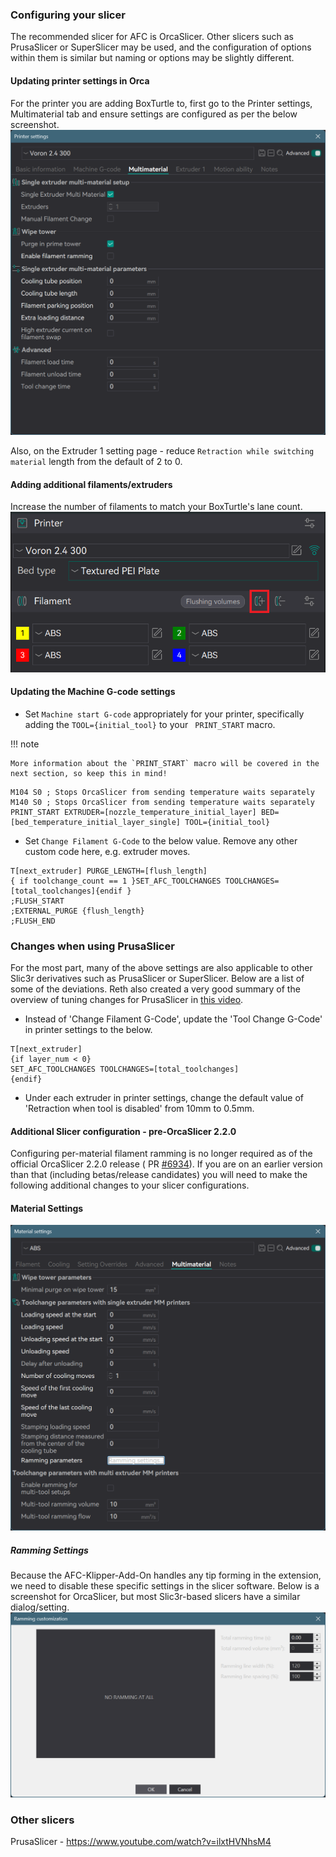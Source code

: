 ### Configuring your slicer

The recommended slicer for AFC is OrcaSlicer. Other slicers such as PrusaSlicer or SuperSlicer may be used, and the
configuration of options within them is similar but naming or options may be slightly different.

#### Updating printer settings in Orca

For the printer you are adding BoxTurtle to, first go to the Printer settings, Multimaterial tab and ensure settings are
configured as per the below screenshot.
![Orca_Printer_Settings](../../assets/images/orca-multimaterialtab.png)

Also, on the Extruder 1 setting page - reduce `Retraction while switching material` length from the default of 2 to
0.

#### Adding additional filaments/extruders

Increase the number of filaments to match your BoxTurtle's lane count.
![Orca_Add_Filament_Settings](../../assets/images/orca-filamentcount.png)

#### Updating the Machine G-code settings

- Set `Machine start G-code` appropriately for your printer, specifically adding the `TOOL={initial_tool}` to your `
  PRINT_START` macro.

!!! note

    More information about the `PRINT_START` macro will be covered in the next section, so keep this in mind!

``` g-code
M104 S0 ; Stops OrcaSlicer from sending temperature waits separately
M140 S0 ; Stops OrcaSlicer from sending temperature waits separately
PRINT_START EXTRUDER=[nozzle_temperature_initial_layer] BED=[bed_temperature_initial_layer_single] TOOL={initial_tool}
```

- Set `Change Filament G-Code` to the below value. Remove any other custom code here, e.g. extruder moves.

``` g-code
T[next_extruder] PURGE_LENGTH=[flush_length]
{ if toolchange_count == 1 }SET_AFC_TOOLCHANGES TOOLCHANGES=[total_toolchanges]{endif }
;FLUSH_START
;EXTERNAL_PURGE {flush_length}
;FLUSH_END
```

### Changes when using PrusaSlicer

For the most part, many of the above settings are also applicable to other Slic3r derivatives such as PrusaSlicer or
SuperSlicer. Below are a list of some of the deviations. Reth also created a very good summary of the overview of tuning
changes for PrusaSlicer in [this video](https://www.youtube.com/watch?v=ilxtHVNhsM4).

- Instead of 'Change Filament G-Code', update the 'Tool Change G-Code' in printer settings to the below.

``` g-code
T[next_extruder]
{if layer_num < 0}
SET_AFC_TOOLCHANGES TOOLCHANGES=[total_toolchanges]
{endif}
```

- Under each extruder in printer settings, change the default value of 'Retraction when tool is disabled' from 10mm to
  0.5mm.

#### Additional Slicer configuration - pre-OrcaSlicer 2.2.0

Configuring per-material filament ramming is no longer required as of the official OrcaSlicer 2.2.0 release (
PR [#6934](https://github.com/SoftFever/OrcaSlicer/pull/6934)). If you are on an earlier version than that (including
betas/release candidates) you will need to make the following additional changes to your slicer configurations.

#### Material Settings

![Orca_Material_Settings](../../assets/images/orca-filament-material-settings.png)

##### Ramming Settings

Because the AFC-Klipper-Add-On handles any tip forming in the extension, we need to disable these specific settings in
the slicer software. Below is a screenshot for OrcaSlicer, but most Slic3r-based slicers have a similar dialog/setting.
![Orca_Ramming_Settings](../../assets/images/orca-ramming-settings.png)


### Other slicers

PrusaSlicer - https://www.youtube.com/watch?v=ilxtHVNhsM4